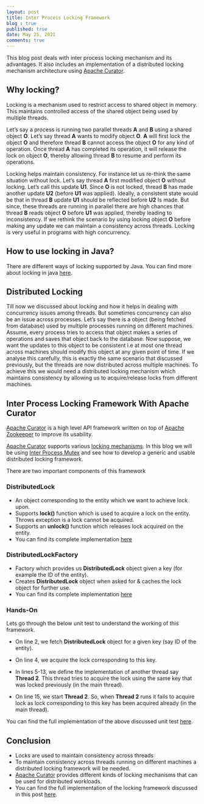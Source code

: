 ```yaml
---
layout: post
title: Inter Process Locking Framework
blog : true
published: true
date: May 25, 2021
comments: true
---
```


This blog post deals with inter process locking mechanism and its advantages. It also includes an implementation of a distributed locking mechanism architecture using [Apache Curator](https://curator.apache.org/).

## Why locking?

Locking is a mechanism used to restrict access to shared object in memory. This maintains controlled access of the shared object being used by multiple threads. 

Let’s say a process is running two parallel threads **A** and **B** using a shared object **O**. Let’s say thread **A** wants to modify object **O**. **A** will first lock the object **O** and therefore thread **B** cannot access the object **O** for any kind of operation. Once thread **A** has completed its operation, it will release the lock on object **O**, thereby allowing thread **B** to resume and perform its operations. 

Locking helps maintain consistency. For instance let us re-think the same situation without lock. Let’s say thread **A** first modified object **O** without locking. Let’s call this update **U1**. Since **O** is not locked, thread **B** has made another update **U2** (before **U1** was applied).  Ideally, a consistent state would be that in thread **B** update **U1** should be reflected before **U2** Is made. But since, these threads are running in parallel there are high chances that thread **B** reads object **O** before **U1** was applied, thereby leading to inconsistency. If we rethink the scenario by using locking object **O** before making any update we can maintain a consistency across threads. Locking is very useful in programs with high concurrency.

## How to use locking in Java?

There are different ways of locking supported by Java. You can find more about locking in java [here](http://tutorials.jenkov.com/java-concurrency/locks.html). 

##  Distributed Locking

Till now we discussed about locking and how it helps in dealing with concurrency issues among threads. But sometimes concurrency can also be an issue across processes. Let’s say there is a object (being fetched from database) used by multiple processes running on different machines. Assume, every process tries to access that object makes a series of operations and saves that object back to the database. Now suppose, we want the updates to this object to be consistent i.e at most one thread across machines should modify this object at any given point of time. If we analyse this carefully, this is exactly the same scenario that discussed previously, but the threads are now distributed across multiple machines. To achieve this we would need a  distributed locking mechanism which maintains consistency by allowing us to acquire/release locks from different machines. 

## Inter Process Locking Framework With Apache Curator

[Apache Curator](https://curator.apache.org/) is a high level API framework written on top of [Apache Zookeeper](https://zookeeper.apache.org/) to improve its usability.

[Apache Curator](https://curator.apache.org/) supports various [locking mechanisms](https://curator.apache.org/curator-recipes/index.html). In this blog we will be using [Inter Process Mutex](https://curator.apache.org/curator-recipes/shared-reentrant-lock.html) and see how to develop a generic and usable distributed locking framework.

There are two important components of this framework

### DistributedLock
* An object corresponding to the entity which we want to achieve lock upon.
* Supports **lock()** function which is used to acquire a lock on the entity. Throws exception is  a lock cannot be acquired.
* Supports an **unlock()** function which releases lock acquired on the entity.
* You can find its complete implementation [here](https://github.com/rohithsankepally/apache-inter-process-lock/blob/master/src/main/java/DistributedLockImpl.java)  
 

### DistributedLockFactory
* Factory which provides us **DistributedLock** object given a key (for example the ID of the entity).
* Creates **DistributedLock** object when asked for & caches the lock object for further use.
* You can find its complete implementation [here](https://github.com/rohithsankepally/apache-inter-process-lock/blob/master/src/main/java/DistributedLockFactoryImpl.java)

### Hands-On
Lets go through the below unit test to understand the working of this framework.

<script src="https://gist.github.com/rohithsankepally/e751f7378143a196f4e485f30730f0ef.js"></script>

* On line 2, we fetch **DistributedLock** object for a given key (say ID of the entity).

* On line 4, we acquire the lock corresponding to this key.

* In lines 5-13, we  define the implementation of another thread say **Thread 2**. This thread tries to acquire the lock using the same key that was locked previously (in the main thread).

* On line 15, we start **Thread 2**. So, when **Thread 2** runs it fails to acquire lock as lock corresponding to this key has been acquired already (in the main thread).
   
You can find the full implementation of the above discussed unit test [here](https://github.com/rohithsankepally/apache-inter-process-lock/blob/master/src/test/java/DistributedLockUnitTest.java).


## Conclusion
* Locks are used to maintain consistency across threads
* To maintain consistency  across threads running on different machines a distributed locking framework will be needed.
* [Apache Curator](https://curator.apache.org/) provides different kinds of locking mechanisms that can be used for distributed workloads.
* You can find the full implementation of the locking framework discussed in this post [here](https://github.com/rohithsankepally/apache-inter-process-lock).

